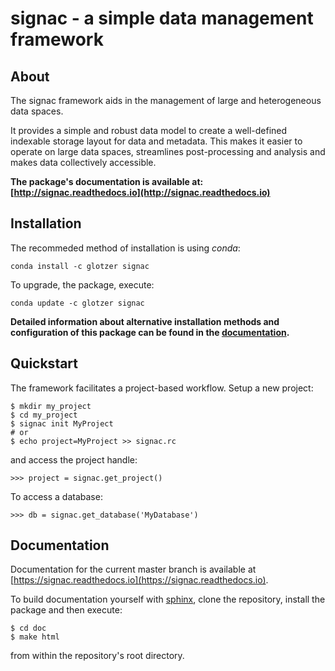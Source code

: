 # signac - a simple data management framework

## About

The signac framework aids in the management of large and heterogeneous data spaces.

It provides a simple and robust data model to create a well-defined indexable storage layout for data and metadata.
This makes it easier to operate on large data spaces, streamlines post-processing and analysis and makes data collectively accessible.

**The package's documentation is available at: [http://signac.readthedocs.io](http://signac.readthedocs.io)**

## Installation

The recommeded method of installation is using *conda*:

    conda install -c glotzer signac

To upgrade, the package, execute:

    conda update -c glotzer signac

**Detailed information about alternative installation methods and configuration of this package can be found in the [documentation](https://signac.readthedocs.io/en/latest/installation.html).**

## Quickstart

The framework facilitates a project-based workflow.
Setup a new project:

    $ mkdir my_project
    $ cd my_project
    $ signac init MyProject
    # or
    $ echo project=MyProject >> signac.rc

and access the project handle:
   
    >>> project = signac.get_project()

To access a database:

    >>> db = signac.get_database('MyDatabase')

## Documentation

Documentation for the current master branch is available at [https://signac.readthedocs.io](https://signac.readthedocs.io).

To build documentation yourself with [sphinx](http://sphinx-doc.org), clone the repository, install the package and then execute:

    $ cd doc
    $ make html

from within the repository's root directory.